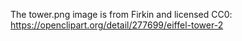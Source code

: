 The tower.png image is from Firkin and licensed CC0: https://openclipart.org/detail/277699/eiffel-tower-2
